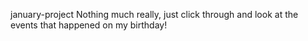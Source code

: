 january-project
Nothing much really, just click through and look at the events that happened on my birthday!

